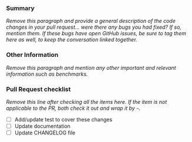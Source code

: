### Summary

_Remove this paragraph and provide a general description of the code changes in your pull
request... were there any bugs you had fixed? If so, mention them. If
these bugs have open GitHub issues, be sure to tag them here as well,
to keep the conversation linked together._

### Other Information

_Remove this paragraph and mention any other important and relevant information such as benchmarks._

### Pull Request checklist
_Remove this line after checking all the items here. If the item is not applicable to the PR, both check it out and wrap it by `~`._

- [ ] Add/update test to cover these changes
- [ ] Update documentation
- [ ] Update CHANGELOG file
